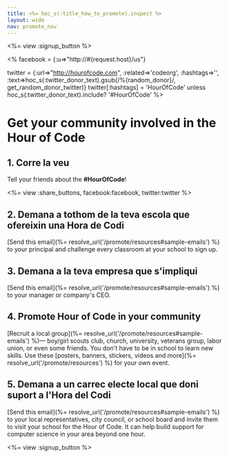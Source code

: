 ```yaml
---
title: <%= hoc_s(:title_how_to_promote).inspect %>
layout: wide
nav: promote_nav
---
```

<%= view :signup_button %>

<% facebook = {:u=>"http://#{request.host}/us"}

twitter = {:url=>"http://hourofcode.com", :related=>'codeorg', :hashtags=>'', :text=>hoc_s(:twitter_donor_text).gsub(/%{random_donor}/, get_random_donor_twitter)} twitter[:hashtags] = 'HourOfCode' unless hoc_s(:twitter_donor_text).include? '#HourOfCode' %>

# Get your community involved in the Hour of Code

## 1. Corre la veu

Tell your friends about the **#HourOfCode**!

<%= view :share_buttons, facebook:facebook, twitter:twitter %>

## 2. Demana a tothom de la teva escola que ofereixin una Hora de Codi

[Send this email](%= resolve_url('/promote/resources#sample-emails') %) to your principal and challenge every classroom at your school to sign up.

## 3. Demana a la teva empresa que s'impliqui

[Send this email](%= resolve_url('/promote/resources#sample-emails') %) to your manager or company's CEO.

## 4. Promote Hour of Code in your community

[Recruit a local group](%= resolve_url('/promote/resources#sample-emails') %)— boy/girl scouts club, church, university, veterans group, labor union, or even some friends. You don't have to be in school to learn new skills. Use these [posters, banners, stickers, videos and more](%= resolve_url('/promote/resources') %) for your own event.

## 5. Demana a un carrec electe local que doni suport a l'Hora del Codi

[Send this email](%= resolve_url('/promote/resources#sample-emails') %) to your local representatives, city council, or school board and invite them to visit your school for the Hour of Code. It can help build support for computer science in your area beyond one hour.

<%= view :signup_button %>